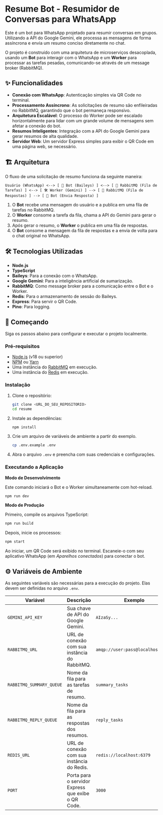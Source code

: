 # Resume Bot - Resumidor de Conversas para WhatsApp

Este é um bot para WhatsApp projetado para resumir conversas em grupos. Utilizando a API do Google Gemini, ele processa as mensagens de forma assíncrona e envia um resumo conciso diretamente no chat.

O projeto é construído com uma arquitetura de microserviços desacoplada, usando um **Bot** para interagir com o WhatsApp e um **Worker** para processar as tarefas pesadas, comunicando-se através de um message broker (RabbitMQ).

## ✨ Funcionalidades

- **Conexão com WhatsApp**: Autenticação simples via QR Code no terminal.
- **Processamento Assíncrono**: As solicitações de resumo são enfileiradas no RabbitMQ, garantindo que o bot permaneça responsivo.
- **Arquitetura Escalável**: O processo do Worker pode ser escalado horizontalmente para lidar com um grande volume de mensagens sem afetar a conexão do bot.
- **Resumos Inteligentes**: Integração com a API do Google Gemini para gerar resumos de alta qualidade.
- **Servidor Web**: Um servidor Express simples para exibir o QR Code em uma página web, se necessário.

## 🏗️ Arquitetura

O fluxo de uma solicitação de resumo funciona da seguinte maneira:

```
Usuário (WhatsApp) <--> [ 🤖 Bot (Baileys) ] <--> [ 📨 RabbitMQ (Fila de Tarefas) ] <--> [ 🛠️ Worker (Gemini) ] --> [ 📨 RabbitMQ (Fila de Respostas) ] --> [ 🤖 Bot (Envia Resposta) ]
```

1.  O **Bot** recebe uma mensagem do usuário e a publica em uma fila de tarefas no RabbitMQ.
2.  O **Worker** consome a tarefa da fila, chama a API do Gemini para gerar o resumo.
3.  Após gerar o resumo, o **Worker** o publica em uma fila de respostas.
4.  O **Bot** consome a mensagem da fila de respostas e a envia de volta para o chat original no WhatsApp.

## 🛠️ Tecnologias Utilizadas

- **Node.js**
- **TypeScript**
- **Baileys**: Para a conexão com o WhatsApp.
- **Google Gemini**: Para a inteligência artificial de sumarização.
- **RabbitMQ**: Como message broker para a comunicação entre o Bot e o Worker.
- **Redis**: Para o armazenamento de sessão do Baileys.
- **Express**: Para servir o QR Code.
- **Pino**: Para logging.

## 🚀 Começando

Siga os passos abaixo para configurar e executar o projeto localmente.

### Pré-requisitos

- [Node.js](https://nodejs.org/) (v18 ou superior)
- [NPM](https://www.npmjs.com/) ou [Yarn](https://yarnpkg.com/)
- Uma instância do [RabbitMQ](https://www.rabbitmq.com/download.html) em execução.
- Uma instância do [Redis](https://redis.io/docs/getting-started/) em execução.

### Instalação

1.  Clone o repositório:
    ```bash
    git clone <URL_DO_SEU_REPOSITORIO>
    cd resume
    ```

2.  Instale as dependências:
    ```bash
    npm install
    ```

3.  Crie um arquivo de variáveis de ambiente a partir do exemplo.
    ```bash
    cp .env.example .env
    ```

4.  Abra o arquivo `.env` e preencha com suas credenciais e configurações.

### Executando a Aplicação

**Modo de Desenvolvimento**

Este comando iniciará o Bot e o Worker simultaneamente com hot-reload.

```bash
npm run dev
```

**Modo de Produção**

Primeiro, compile os arquivos TypeScript:

```bash
npm run build
```

Depois, inicie os processos:

```bash
npm start
```

Ao iniciar, um QR Code será exibido no terminal. Escaneie-o com seu aplicativo WhatsApp (em *Aparelhos conectados*) para conectar o bot.

## ⚙️ Variáveis de Ambiente

As seguintes variáveis são necessárias para a execução do projeto. Elas devem ser definidas no arquivo `.env`.

| Variável                  | Descrição                                                          | Exemplo                          |
| ------------------------- | ------------------------------------------------------------------ | -------------------------------- |
| `GEMINI_API_KEY`          | Sua chave de API do Google Gemini.                                 | `AIzaSy...`                      |
| `RABBITMQ_URL`            | URL de conexão com sua instância do RabbitMQ.                      | `amqp://user:pass@localhost:5672`|
| `RABBITMQ_SUMMARY_QUEUE`  | Nome da fila para as tarefas de resumo.                            | `summary_tasks`                  |
| `RABBITMQ_REPLY_QUEUE`    | Nome da fila para as respostas dos resumos.                        | `reply_tasks`                    |
| `REDIS_URL`               | URL de conexão com sua instância do Redis.                         | `redis://localhost:6379`         |
| `PORT`                    | Porta para o servidor Express que exibe o QR Code.                 | `3000`                           |